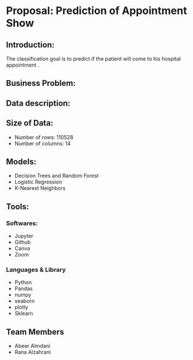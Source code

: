 # Proposal: Prediction of Appointment Show 

## Introduction:
The classification goal is to predict if the patient will come to his hospital appointment .


## Business Problem:



## Data description:


## Size of Data:

* Number of rows: 110528
* Number of columns: 14


## Models:
* Decision Trees and Random Forest
* Logistic Regression
* K-Nearest Neighbors


## Tools:

### Softwares:

* Jupyter
* Github
* Canva
* Zoom

### Languages & Library

* Python
* Pandas
* numpy
* seaborn
* plotly
* Sklearn

## Team Members

* Abeer Almdani
* Rana Alzahrani
